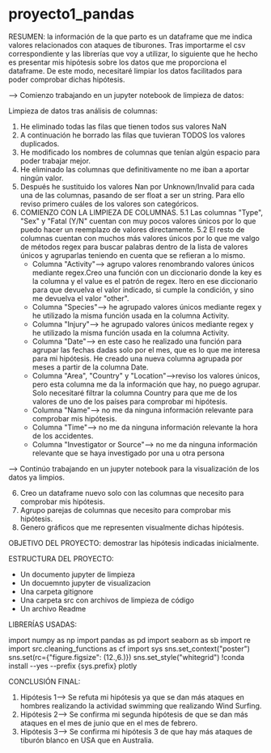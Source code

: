 # proyecto1_pandas

RESUMEN: la información de la que parto es un dataframe que me indica valores relacionados con ataques de tiburones.
Tras importarme el csv correspondiente y las librerías que voy a utilizar, lo siguiente que he hecho es presentar mis hipótesis sobre los datos que me proporciona el dataframe. De este modo, necesitaré limpiar los datos facilitados para poder comprobar dichas hipótesis.

--> Comienzo trabajando en un jupyter notebook de limpieza de datos:
     
   Limpieza de datos tras análisis de columnas:
   1. He eliminado todas las filas que tienen todos sus valores NaN
   2. A continuación he borrado las filas que tuvieran TODOS los valores duplicados.
   3. He modificado los nombres de columnas que tenían algún espacio para poder trabajar mejor.
   3. He eliminado las columnas que definitivamente no me iban a aportar ningún valor.
   4. Después he sustituido los valores Nan por Unknown/Invalid para cada una de las columnas, pasando de ser float a ser un string. Para ello reviso primero cuáles de los valores son categóricos.
   5. COMIENZO CON LA LIMPIEZA DE COLUMNAS.
    5.1 Las columnas "Type", "Sex" y "Fatal (Y/N" cuentan con muy pocos valores únicos por lo que puedo hacer un reemplazo de valores directamente.
    5.2 El resto de columnas cuentan con muchos más valores únicos por lo que me valgo de métodos regex para buscar palabras dentro de la lista de valores únicos y agruparlas teniendo en cuenta que se refieran a lo mismo.
        - Columna "Activity"--> agrupo valores renombrando valores únicos mediante regex.Creo una función con un diccionario donde la key es la columna y el value es el patrón de regex. Itero en ese diccionario para que devuelva el valor indicado, si cumple la condición, y sino me devuelva el valor "other".
        - Columna "Species"--> he agrupado valores únicos mediante regex y he utilizado la misma función usada en la columna Activity.
        - Columna "Injury"--> he agrupado valores únicos mediante regex y he utilizado la misma función usada en la columna Activity.
        - Columna "Date"--> en este caso he realizado una función para agrupar las fechas dadas solo por el mes, que es lo que me interesa para mi hipótesis. He creado una nueva columna agrupada por meses a partir de la columna Date.
        - Columna "Area", "Country" y "Location"-->reviso los valores únicos, pero esta columna me da la información que hay, no puego agrupar. Solo necesitaré filtrar la columna Country para que me de los valores de uno de los países para comprobar mi hipótesis.
        - Columna "Name"--> no me da ninguna información relevante para comprobar mis hipótesis.
        - Columna "Time"--> no me da ninguna información relevante la hora de los accidentes.
        - Columna "Investigator or Source"--> no me da ninguna información relevante que se haya investigado por una u otra persona

--> Continúo trabajando en un jupyter notebook para la visualización de los datos ya limpios.

   6. Creo un dataframe nuevo solo con las columnas que necesito para comprobar mis hipótesis.
   7. Agrupo parejas de columnas que necesito para comprobar mis hipótesis.
   8. Genero gráficos que me representen visualmente dichas hipótesis.
    
OBJETIVO DEL PROYECTO: demostrar las hipótesis indicadas inicialmente.

ESTRUCTURA DEL PROYECTO: 
- Un documento jupyter de limpieza 
- Un docuemnto jupyter de visualizacion
- Una carpeta gitignore
- Una carpeta src con archivos de limpieza de código
- Un archivo Readme

LIBRERÍAS USADAS:

import numpy as np
import pandas as pd
import seaborn as sb
import re
import src.cleaning_functions as cf
import sys
sns.set_context("poster")
sns.set(rc={"figure.figsize": (12.,6.)})
sns.set_style("whitegrid")
!conda install --yes --prefix {sys.prefix} plotly

CONCLUSIÓN FINAL:

1. Hipótesis 1--> Se refuta mi hipótesis ya que se dan más ataques en hombres realizando la actividad swimming que realizando Wind Surfing.
2. Hipótesis 2--> Se confirma mi segunda hipótesis de que se dan más ataques en el mes de junio que en el mes de febrero.
3. Hipótesis 3--> Se confirma mi hipótesis 3 de que hay más ataques de tiburón blanco en USA que en Australia.